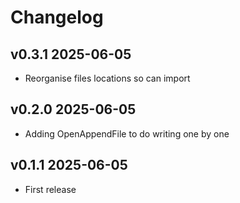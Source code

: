 # Changelog

## v0.3.1 2025-06-05

- Reorganise files locations so can import

## v0.2.0 2025-06-05

- Adding OpenAppendFile to do writing one by one

## v0.1.1 2025-06-05

- First release

